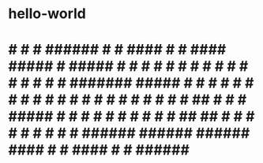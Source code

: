 # hello-world
#     #                                                                    #     # ###### #      #       ####     #    #  ####  #####  #      #####   #     # #      #      #      #    #    #    # #    # #    # #      #    #  ####### #####  #      #      #    #    #    # #    # #    # #      #    #  #     # #      #      #      #    #    # ## # #    # #####  #      #    #  #     # #      #      #      #    #    ##  ## #    # #   #  #      #    #  #     # ###### ###### ######  ####     #    #  ####  #    # ###### #####                                                                             
